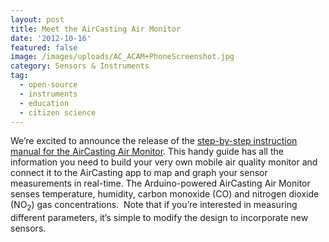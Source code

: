 ```yaml
---
layout: post
title: Meet the AirCasting Air Monitor
date: '2012-10-16'
featured: false
image: /images/uploads/AC_ACAM+PhoneScreenshot.jpg
category: Sensors & Instruments
tag:
  - open-source
  - instruments
  - education
  - citizen science
---
```

<p>We’re excited to announce the release of the <a title="How To Build An AirCasting Air Monitor" href="http://www.habitatmap.org/habitatmap_docs/HowToBuildAnAirCastingAirMonitor.pdf" target="_blank">step-by-step instruction manual for the AirCasting Air Monitor</a>. This handy guide has all the information you need to build your very own mobile air quality monitor and connect it to the AirCasting app to map and graph your sensor measurements in real-time. The Arduino-powered AirCasting Air Monitor senses temperature, humidity, carbon monoxide (CO) and nitrogen dioxide (NO<sub>2</sub>) gas concentrations.  Note that if you’re interested in measuring different parameters, it’s simple to modify the design to incorporate new sensors.</p>
